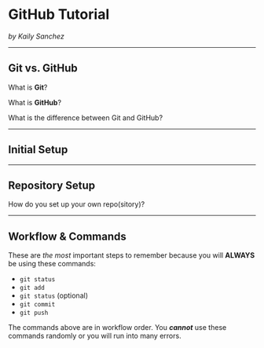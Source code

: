 # GitHub Tutorial

_by Kaily Sanchez_

---
## Git vs. GitHub
What is **Git**?


What is **GitHub**?


What is the difference between Git and GitHub?

  

---
## Initial Setup



---
## Repository Setup
How do you set up your own repo(sitory)?




---
## Workflow & Commands
These are *the most* important steps to remember because you will **ALWAYS** be using these commands:

* `git status`
* `git add`
* `git status` (optional)
* `git commit` 
* `git push`

The commands above are in workflow order. You *__cannot__* use these commands randomly or you will run into many errors. 